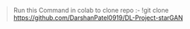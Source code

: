 > Run this Command in colab to clone repo :- !git clone https://github.com/DarshanPatel0919/DL-Project-starGAN
